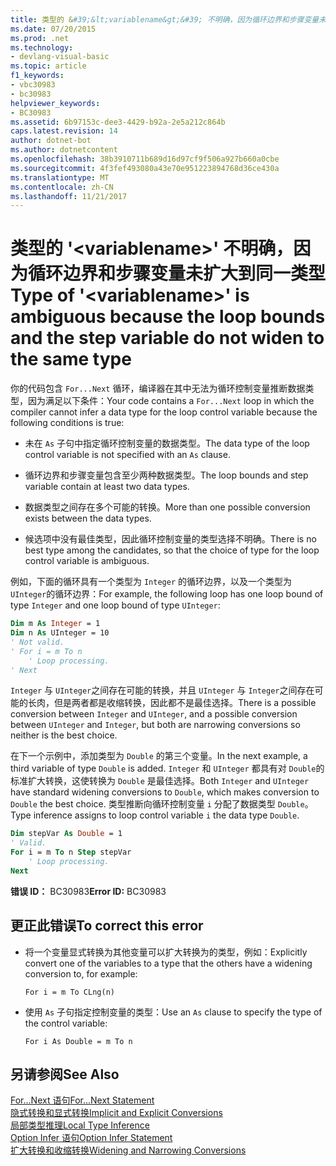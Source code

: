 ```yaml
---
title: 类型的 &#39;&lt;variablename&gt;&#39; 不明确，因为循环边界和步骤变量未扩大到同一类型
ms.date: 07/20/2015
ms.prod: .net
ms.technology:
- devlang-visual-basic
ms.topic: article
f1_keywords:
- vbc30983
- bc30983
helpviewer_keywords:
- BC30983
ms.assetid: 6b97153c-dee3-4429-b92a-2e5a212c864b
caps.latest.revision: 14
author: dotnet-bot
ms.author: dotnetcontent
ms.openlocfilehash: 38b3910711b689d16d97cf9f506a927b660a0cbe
ms.sourcegitcommit: 4f3fef493080a43e70e951223894768d36ce430a
ms.translationtype: MT
ms.contentlocale: zh-CN
ms.lasthandoff: 11/21/2017
---
```

# <a name="type-of-39ltvariablenamegt39-is-ambiguous-because-the-loop-bounds-and-the-step-variable-do-not-widen-to-the-same-type"></a><span data-ttu-id="1663a-102">类型的 &#39;&lt;variablename&gt;&#39; 不明确，因为循环边界和步骤变量未扩大到同一类型</span><span class="sxs-lookup"><span data-stu-id="1663a-102">Type of &#39;&lt;variablename&gt;&#39; is ambiguous because the loop bounds and the step variable do not widen to the same type</span></span>
<span data-ttu-id="1663a-103">你的代码包含 `For...Next` 循环，编译器在其中无法为循环控制变量推断数据类型，因为满足以下条件：</span><span class="sxs-lookup"><span data-stu-id="1663a-103">Your code contains a `For...Next` loop in which the compiler cannot infer a data type for the loop control variable because the following conditions is true:</span></span>  
  
-   <span data-ttu-id="1663a-104">未在 `As` 子句中指定循环控制变量的数据类型。</span><span class="sxs-lookup"><span data-stu-id="1663a-104">The data type of the loop control variable is not specified with an `As` clause.</span></span>  
  
-   <span data-ttu-id="1663a-105">循环边界和步骤变量包含至少两种数据类型。</span><span class="sxs-lookup"><span data-stu-id="1663a-105">The loop bounds and step variable contain at least two data types.</span></span>  
  
-   <span data-ttu-id="1663a-106">数据类型之间存在多个可能的转换。</span><span class="sxs-lookup"><span data-stu-id="1663a-106">More than one possible conversion exists between the data types.</span></span>  
  
-   <span data-ttu-id="1663a-107">候选项中没有最佳类型，因此循环控制变量的类型选择不明确。</span><span class="sxs-lookup"><span data-stu-id="1663a-107">There is no best type among the candidates, so that the choice of type for the loop control variable is ambiguous.</span></span>  
  
 <span data-ttu-id="1663a-108">例如，下面的循环具有一个类型为 `Integer` 的循环边界，以及一个类型为 `UInteger`的循环边界：</span><span class="sxs-lookup"><span data-stu-id="1663a-108">For example, the following loop has one loop bound of type `Integer` and one loop bound of type `UInteger`:</span></span>  
  
```vb  
Dim m As Integer = 1  
Dim n As UInteger = 10  
' Not valid.  
' For i = m To n  
    ' Loop processing.  
' Next  
```  
  
 <span data-ttu-id="1663a-109">`Integer` 与 `UInteger`之间存在可能的转换，并且 `UInteger` 与 `Integer`之间存在可能的长肉，但是两者都是收缩转换，因此都不是最佳选择。</span><span class="sxs-lookup"><span data-stu-id="1663a-109">There is a possible conversion between `Integer` and `UInteger`, and a possible conversion between `UInteger` and `Integer`, but both are narrowing conversions so neither is the best choice.</span></span>  
  
 <span data-ttu-id="1663a-110">在下一个示例中，添加类型为 `Double` 的第三个变量。</span><span class="sxs-lookup"><span data-stu-id="1663a-110">In the next example, a third variable of type `Double` is added.</span></span> <span data-ttu-id="1663a-111">`Integer` 和 `UInteger` 都具有对 `Double`的标准扩大转换，这使转换为 `Double` 是最佳选择。</span><span class="sxs-lookup"><span data-stu-id="1663a-111">Both `Integer` and `UInteger` have standard widening conversions to `Double`, which makes conversion to `Double` the best choice.</span></span> <span data-ttu-id="1663a-112">类型推断向循环控制变量 `i` 分配了数据类型 `Double`。</span><span class="sxs-lookup"><span data-stu-id="1663a-112">Type inference assigns to loop control variable `i` the data type `Double`.</span></span>  
  
```vb  
Dim stepVar As Double = 1  
' Valid.  
For i = m To n Step stepVar  
    ' Loop processing.  
Next  
```  
  
 <span data-ttu-id="1663a-113">**错误 ID：** BC30983</span><span class="sxs-lookup"><span data-stu-id="1663a-113">**Error ID:** BC30983</span></span>  
  
## <a name="to-correct-this-error"></a><span data-ttu-id="1663a-114">更正此错误</span><span class="sxs-lookup"><span data-stu-id="1663a-114">To correct this error</span></span>  
  
-   <span data-ttu-id="1663a-115">将一个变量显式转换为其他变量可以扩大转换为的类型，例如：</span><span class="sxs-lookup"><span data-stu-id="1663a-115">Explicitly convert one of the variables to a type that the others have a widening conversion to, for example:</span></span>  
  
    ```  
    For i = m To CLng(n)  
    ```  
  
-   <span data-ttu-id="1663a-116">使用 `As` 子句指定控制变量的类型：</span><span class="sxs-lookup"><span data-stu-id="1663a-116">Use an `As` clause to specify the type of the control variable:</span></span>  
  
    ```  
    For i As Double = m To n   
    ```  
  
## <a name="see-also"></a><span data-ttu-id="1663a-117">另请参阅</span><span class="sxs-lookup"><span data-stu-id="1663a-117">See Also</span></span>  
 [<span data-ttu-id="1663a-118">For...Next 语句</span><span class="sxs-lookup"><span data-stu-id="1663a-118">For...Next Statement</span></span>](../../visual-basic/language-reference/statements/for-next-statement.md)  
 [<span data-ttu-id="1663a-119">隐式转换和显式转换</span><span class="sxs-lookup"><span data-stu-id="1663a-119">Implicit and Explicit Conversions</span></span>](../../visual-basic/programming-guide/language-features/data-types/implicit-and-explicit-conversions.md)  
 [<span data-ttu-id="1663a-120">局部类型推理</span><span class="sxs-lookup"><span data-stu-id="1663a-120">Local Type Inference</span></span>](../../visual-basic/programming-guide/language-features/variables/local-type-inference.md)  
 [<span data-ttu-id="1663a-121">Option Infer 语句</span><span class="sxs-lookup"><span data-stu-id="1663a-121">Option Infer Statement</span></span>](../../visual-basic/language-reference/statements/option-infer-statement.md)  
 [<span data-ttu-id="1663a-122">扩大转换和收缩转换</span><span class="sxs-lookup"><span data-stu-id="1663a-122">Widening and Narrowing Conversions</span></span>](../../visual-basic/programming-guide/language-features/data-types/widening-and-narrowing-conversions.md)
